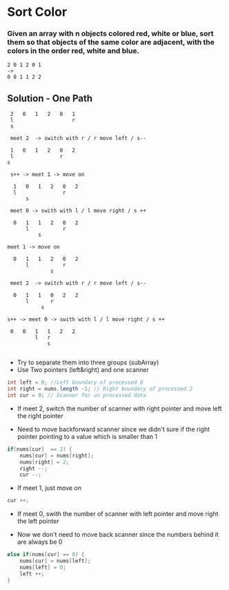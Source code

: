 # Sort Color
### Given an array with n objects colored red, white or blue, sort them so that objects of the same color are adjacent, with the colors in the order red, white and blue.

```
2 0 1 2 0 1
->
0 0 1 1 2 2
```

## Solution - One Path
```
 2   0   1   2   0   1  
 l                   r
 s

 meet 2  -> switch with r / r move left / s--

 1   0   1   2   0   2  
 l               r
s

 s++ -> meet 1 -> move on 

  1   0   1   2   0   2 
  l               r
      s

 meet 0 -> swith with l / l move right / s ++

  0   1   1   2   0   2
      l           r
          s

meet 1 -> move on 

  0   1   1   2   0   2
      l           r
              s

 meet 2  -> switch with r / r move left / s--

  0   1   1   0   2   2
      l       r
           s    

s++ -> meet 0 -> swith with l / l move right / s ++

 0   0   1   1   2   2
         l   r
             s 


```
- Try to separate them into three groups (subArray)
- Use Two pointers (left&right) and one scanner
```java
int left = 0; //Left boundary of processed 0
int right = nums.length -1; // Right boundary of processed 2
int cur = 0; // Scanner for un processed data
```


- If meet 2, switch the number of scanner with right pointer and move left the right pointer
* Need to move backforward scanner since we didn't sure if the right pointer pointing to a value which is smaller than 1
```java
if(nums[cur]  == 2) {
    nums[cur] = nums[right];
    nums[right] = 2;
    right --;
    cur --;
```


- If meet 1, just move on
```java
cur ++;
```

- If meet 0, swith the number of scanner with left pointer and move right the left pointer
* Now we don't need to move back scanner since the numbers behind it are always be 0
```java
else if(nums[cur] == 0) {
    nums[cur] = nums[left];
    nums[left] = 0;
    left ++;
} 
```

